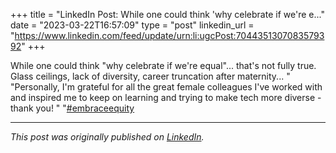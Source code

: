 +++
title = "LinkedIn Post: While one could think 'why celebrate if we're e..."
date = "2023-03-22T16:57:09"
type = "post"
linkedin_url = "https://www.linkedin.com/feed/update/urn:li:ugcPost:7044351307083579392"
+++

While one could think "why celebrate if we're equal"... that's not fully true. Glass ceilings, lack of diversity, career truncation after maternity... "
"Personally, I'm grateful for all the great female colleagues I've worked with and inspired me to keep on learning and trying to make tech more diverse - thank you! "
"[#embraceequity](https://www.linkedin.com/feed/hashtag/embraceequity)

---

*This post was originally published on [LinkedIn](https://www.linkedin.com/in/adrianmoreno/recent-activity/all/).*